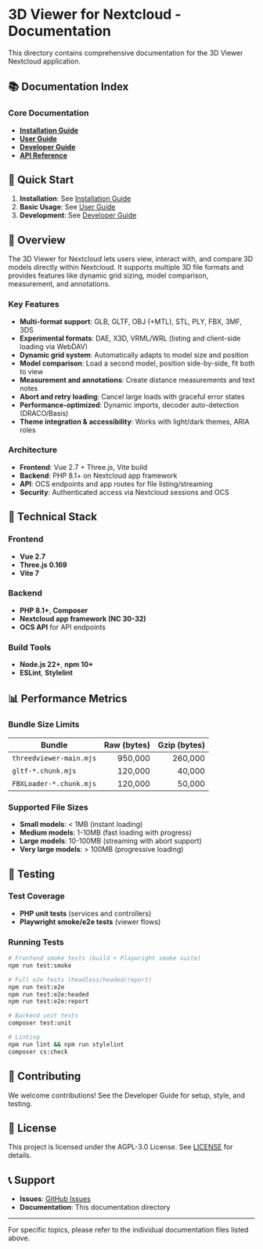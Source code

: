 # 3D Viewer for Nextcloud - Documentation

This directory contains comprehensive documentation for the 3D Viewer Nextcloud application.

## 📚 Documentation Index

### Core Documentation
- [**Installation Guide**](INSTALLATION.md)
- [**User Guide**](USER_GUIDE.md)
- [**Developer Guide**](DEVELOPER_GUIDE.md)
- [**API Reference**](API_REFERENCE.md)

## 🚀 Quick Start

1. **Installation**: See [Installation Guide](INSTALLATION.md)
2. **Basic Usage**: See [User Guide](USER_GUIDE.md)
3. **Development**: See [Developer Guide](DEVELOPER_GUIDE.md)

## 📖 Overview

The 3D Viewer for Nextcloud lets users view, interact with, and compare 3D models directly within Nextcloud. It supports multiple 3D file formats and provides features like dynamic grid sizing, model comparison, measurement, and annotations.

### Key Features
- **Multi-format support**: GLB, GLTF, OBJ (+MTL), STL, PLY, FBX, 3MF, 3DS
- **Experimental formats**: DAE, X3D, VRML/WRL (listing and client-side loading via WebDAV)
- **Dynamic grid system**: Automatically adapts to model size and position
- **Model comparison**: Load a second model, position side-by-side, fit both to view
- **Measurement and annotations**: Create distance measurements and text notes
- **Abort and retry loading**: Cancel large loads with graceful error states
- **Performance-optimized**: Dynamic imports, decoder auto-detection (DRACO/Basis)
- **Theme integration & accessibility**: Works with light/dark themes, ARIA roles

### Architecture
- **Frontend**: Vue 2.7 + Three.js, Vite build
- **Backend**: PHP 8.1+ on Nextcloud app framework
- **API**: OCS endpoints and app routes for file listing/streaming
- **Security**: Authenticated access via Nextcloud sessions and OCS

## 🔧 Technical Stack

### Frontend
- **Vue 2.7**
- **Three.js 0.169**
- **Vite 7**

### Backend
- **PHP 8.1+**, **Composer**
- **Nextcloud app framework (NC 30-32)**
- **OCS API** for API endpoints

### Build Tools
- **Node.js 22+**, **npm 10+**
- **ESLint**, **Stylelint**

## 📊 Performance Metrics

### Bundle Size Limits
| Bundle | Raw (bytes) | Gzip (bytes) |
|--------|------------:|-------------:|
| `threedviewer-main.mjs` | 950,000 | 260,000 |
| `gltf-*.chunk.mjs` | 120,000 | 40,000 |
| `FBXLoader-*.chunk.mjs` | 120,000 | 50,000 |

### Supported File Sizes
- **Small models**: < 1MB (instant loading)
- **Medium models**: 1-10MB (fast loading with progress)
- **Large models**: 10-100MB (streaming with abort support)
- **Very large models**: > 100MB (progressive loading)

## 🧪 Testing

### Test Coverage
- **PHP unit tests** (services and controllers)
- **Playwright smoke/e2e tests** (viewer flows)

### Running Tests
```bash
# Frontend smoke tests (build + Playwright smoke suite)
npm run test:smoke

# Full e2e tests (headless/headed/report)
npm run test:e2e
npm run test:e2e:headed
npm run test:e2e:report

# Backend unit tests
composer test:unit

# Linting
npm run lint && npm run stylelint
composer cs:check
```

## 🤝 Contributing

We welcome contributions! See the Developer Guide for setup, style, and testing.

## 📄 License

This project is licensed under the AGPL-3.0 License. See [LICENSE](../LICENSE) for details.

## 📞 Support

- **Issues**: [GitHub Issues](https://github.com/maz1987in/3Dviewer-Nextcloud/issues)
- **Documentation**: This documentation directory

---

For specific topics, please refer to the individual documentation files listed above.
